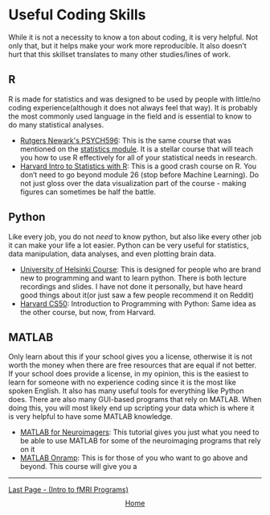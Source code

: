 # Useful Coding Skills

While it is not a necessity to know a ton about coding, it is very helpful. Not only that, but it helps make your work more reproducible. It also doesn’t hurt that this skillset translates to many other studies/lines of work.

## **R**

 R is made for statistics and was designed to be used by people with little/no coding experience(although it does not always feel that way). It is probably the most commonly used language in the field and is essential to know to do many statistical analyses.
  - [Rutgers Newark's PSYCH596](https://jamilfelipe.github.io/psych596/activities/full-list.html): This is the same course that was mentioned on the [statistics module]("statistics.md"). It is a stellar course that will teach you how to use R effectively for all of your statistical needs in research.
  - [Harvard Intro to Statistics with R](#): This is a good crash course on R. You don’t need to go beyond module 26 (stop before Machine Learning). Do not just gloss over the data visualization part of the course - making figures can sometimes be half the battle.

## **Python**
 Like every job, you do not *need* to know python, but also like every other job it can make your life a lot easier. Python can be very useful for statistics, data manipulation, data analyses, and even plotting brain data.
  - [University of Helsinki Course](#): This is designed for people who are brand new to programming and want to learn python. There is both lecture recordings and slides. I have not done it personally, but have heard good things about it(or just saw a few people recommend it on Reddit)
  - [Harvard CS50](#): Introduction to Programming with Python: Same idea as the other course, but now, from Harvard.

## **MATLAB**
Only learn about this if your school gives you a license, otherwise it is not worth the money when there are free resources that are equal if not better. If your school does provide a license, in my opinion, this is the easiest to learn for someone with no experience coding since it is the most like spoken English. It also has many useful tools for everything like Python does. There are also many GUI-based programs that rely on MATLAB. When doing this, you will most likely end up scripting your data which is where it is very helpful to have some MATLAB knowledge.
  - [MATLAB for Neuroimagers](#): This tutorial gives you just what you need to be able to use MATLAB for some of the neuroimaging programs that rely on it
  - [MATLAB Onramp](#): This is for those of you who want to go above and beyond. This course will give you a

 ------------------------------------------------------------------------------------------------
<div style="text-align: left; margin-top: 10px;">
   <a href="statistics.html">Last Page - (Intro to fMRI Programs) </a>
</div>


<div style="text-align: center; margin-top: 10px;">
  <a href="/fmri-for-beginners/">Home</a>
</div>
